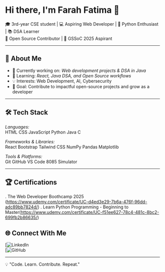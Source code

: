 # Hi there, I'm Farah Fatima 👋

🎓 3rd-year CSE student | 💻 Aspiring Web Developer | 🐍 Python Enthusiast | 📚 DSA Learner  
🌟 Open Source Contributor | 🚀 GSSoC 2025 Aspirant  

---

## 🚀 About Me
- 🔭 Currently working on: *Web development projects & DSA in Java*
- 🌱 Learning: *React, Java DSA, and Open Source workflows*
- 💡 Interests: Web Development, AI, Cybersecurity
- 🎯 Goal: Contribute to impactful open-source projects and grow as a developer

---

## 🛠 Tech Stack
*Languages:*  
HTML CSS JavaScript Python Java C

*Frameworks & Libraries:*  
React Bootstrap Tailwind CSS NumPy Pandas Matplotlib

*Tools & Platforms:*  
Git GitHub VS Code 8085 Simulator

---

## 🏆 Certifications
. The Web Developer Boothcamp 2025 (https://www.udemy.com/certificate/UC-d4ed3e29-7b6a-476f-96dd-adc89bb7824d/)
. Learn Python Programming - Beginning to Master(https://www.udemy.com/certificate/UC-f51ee627-78c4-481c-8bc2-699fb2b86635/)


## 🌐 Connect With Me
[![LinkedIn](https://www.linkedin.com/in/farah-fatima-6111a52b6?utm_source=share&utm_campaign=share_via&utm_content=profile&utm_medium=android_app)  
[![GitHub](https://github.com/farah21109)

---

💡 "Code. Learn. Contribute. Repeat."
